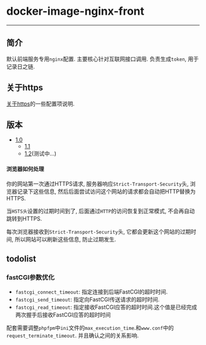 # docker-image-nginx-front

---

## 简介

默认前端服务专用`nginx`配置. 主要核心针对互联网接口调用. 负责生成`token`, 用于记录日之链.

## 关于https

[关于https](./Docs/https.md)的一些配置项说明.

## 版本

* [1.0](./Docs/1.0.md)
	* [1.1](./Docs/1.1.md)
	* [1.2](./Docs/1.2.md)(测试中...)

#### 浏览器如何处理

你的网站第一次通过HTTPS请求, 服务器响应`Strict-Transport-Security`头, 浏览器记录下这些信息, 然后后面尝试访问这个网站的请求都会自动把HTTP替换为HTTPS.

当`HSTS头`设置的过期时间到了, 后面通过`HTTP`的访问恢复到正常模式, 不会再自动跳转到HTTPS.

每次浏览器接收到`Strict-Transport-Security`头, 它都会更新这个网站的过期时间, 所以网站可以刷新这些信息, 防止过期发生.

## todolist

### fastCGI参数优化

* `fastcgi_connect_timeout`: 指定连接到后端FastCGI的超时时间.
* `fastcgi_send_timeout`: 指定向FastCGI传送请求的超时时间.
* `fastcgi_read_timeout`: 指定接收FastCGI应答的超时时间.这个值是已经完成两次握手后接收FastCGI应答的超时时间

配套需要调整`phpfpm`中`ini`文件的`max_execution_time`.和`www.conf`中的`request_terminate_timeout`. 并且确认之间的关系影响.